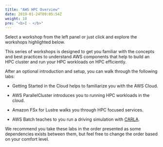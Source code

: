 ```yaml
---
title: "AWS HPC Overview"
date: 2019-01-24T09:05:54Z
weight: 10
pre: "<b>I ⁃ </b>"
---
```



<!-- Amazon Web Services (AWS) provides the most elastic and scalable cloud infrastructure to run your [High Performance Computing (HPC) applications](https://aws.amazon.com/hpc/). With virtually unlimited capacity, engineers, researchers, and HPC system owners can innovate beyond the limitations of on-premises HPC infrastructure.

AWS delivers an integrated suite of services that provides everything you need to quickly and easily build and manage HPC clusters in the cloud to run the most compute intensive workloads across various industry verticals.

These workloads span the traditional HPC applications, like genomics, computational chemistry, financial risk modeling, computer aided engineering, weather prediction, and seismic imaging, as well as emerging applications, like machine learning, deep learning, and autonomous driving.

HPC on AWS removes the long wait times and lost productivity often associated with on-premises HPC clusters. Flexible configuration and virtually unlimited scalability allow you to grow and shrink your infrastructure as your workloads dictate, not the other way around. Additionally, with access to a broad portfolio of cloud-based services like data analytics, artificial intelligence (AI), and machine learning (ML), you can redefine traditional HPC workflows to innovate faster.

Today, more cloud-based HPC applications run on AWS than on any other cloud. -->


Select a workshop from the left panel or just click and explore the workshops highlighted below.

This series of workshops is designed to get you familiar with the concepts and best practices to understand AWS components that help to build an HPC cluster and run your HPC workloads on HPC efficiently.

After an optional introduction and setup, you can walk through the following labs:

- Getting Started in the Cloud helps to familiarize you with the AWS Cloud.

- AWS ParallelCluster introduces you to running HPC workloads in the cloud.

- Amazon FSx for Lustre walks you through HPC focused services.

- AWS Batch teaches to you run a driving simulation with [CARLA](http://carla.org/).

We recommend you take these labs in the order presented as some dependencies exists between them, but feel free to change the order based on your comfort level.
